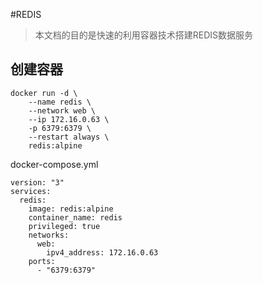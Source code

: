 #REDIS

> 本文档的目的是快速的利用容器技术搭建REDIS数据服务

## 创建容器

```shell
docker run -d \
    --name redis \
    --network web \
    --ip 172.16.0.63 \
    -p 6379:6379 \
    --restart always \
    redis:alpine
```
docker-compose.yml

```shell
version: "3"
services:
  redis:
    image: redis:alpine
    container_name: redis
    privileged: true
    networks:
      web:
        ipv4_address: 172.16.0.63
    ports:
      - "6379:6379"
```
